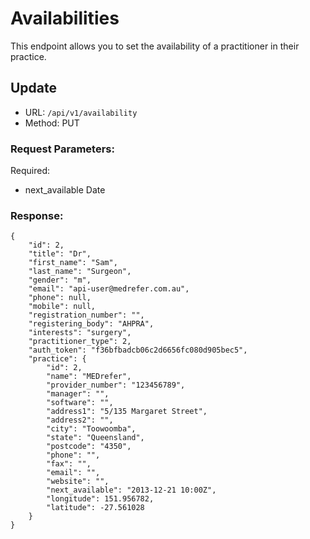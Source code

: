 # Availabilities
This endpoint allows you to set the availability of a practitioner in their practice.

## Update
* URL: ```/api/v1/availability```
* Method: PUT

### Request Parameters:

Required:
* next_available Date


### Response:
```
{
    "id": 2,
    "title": "Dr",
    "first_name": "Sam",
    "last_name": "Surgeon",
    "gender": "m",
    "email": "api-user@medrefer.com.au",
    "phone": null,
    "mobile": null,
    "registration_number": "",
    "registering_body": "AHPRA",
    "interests": "surgery",
    "practitioner_type": 2,
    "auth_token": "f36bfbadcb06c2d6656fc080d905bec5",
    "practice": {
        "id": 2,
        "name": "MEDrefer",
        "provider_number": "123456789",
        "manager": "",
        "software": "",
        "address1": "5/135 Margaret Street",
        "address2": "",
        "city": "Toowoomba",
        "state": "Queensland",
        "postcode": "4350",
        "phone": "",
        "fax": "",
        "email": "",
        "website": "",
        "next_available": "2013-12-21 10:00Z",
        "longitude": 151.956782,
        "latitude": -27.561028
    }
}
```
